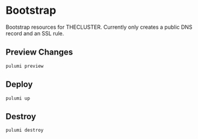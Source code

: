 # Bootstrap

Bootstrap resources for THECLUSTER.
Currently only creates a public DNS record and an SSL rule.

## Preview Changes

```shell
pulumi preview
```

## Deploy

```shell
pulumi up
```

## Destroy

```shell
pulumi destroy
```
